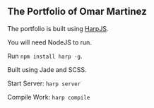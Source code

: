 ## The Portfolio of Omar Martinez

The portfolio is built using [HarpJS](http://harpjs.com).

You will need NodeJS to run.

Run `npm install harp -g`.

Built using Jade and SCSS.

Start Server: `harp server`

Compile Work: `harp compile`